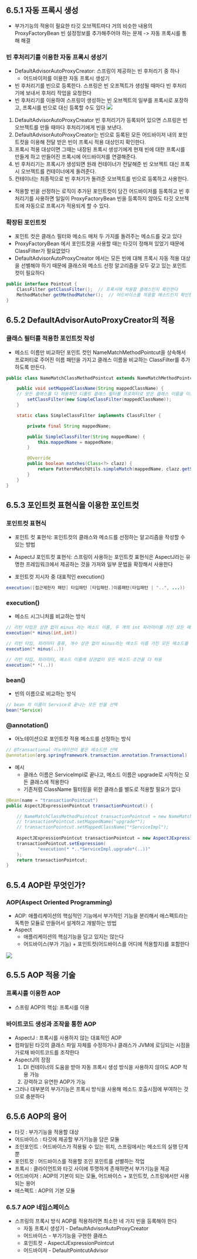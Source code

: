 ## 6.5.1 자동 프록시 생성
- 부가기능의 적용이 필요한 타깃 오브젝트마다 거의 비슷한 내용의 ProxyFactoryBean 빈 설정정보를 추가해주어야 하는 문제 -> 자동 프록시를 통해 해결

### 빈 후처리기를 이용한 자동 프록시 생성기
- DefaultAdvisorAutoProxyCreator: 스프링이 제공하는 빈 후처리기 중 하나
	- 어드바이저를 이용한 자동 프록시 생성기
- 빈 후처리기를 빈으로 등록한다. 스프링은 빈 오프젝트가 생성될 때마다 빈 후처리기에 보내서 후처리 작업을 요청한다
- 빈 후처리기를 이용하여 스프링이 생성하는 빈 오브젝트의 일부를 프록시로 포장하고, 프록시를 빈으로 대신 등록할 수도 있다
![](https://github.com/siyeonSon/Tobi-Spring/손시연/images/aop-10.png)
1. DefaultAdvisorAutoProxyCreator 빈 후처리기가 등록되어 있으면 스프링은 빈 오브젝트를 만들 때마다 후처리기에게 빈을 보낸다.
2. DefaultAdvisorAutoProxyCreator는 빈으로 등록된 모든 어드바이저 내의 포인트컷을 이용해 전달 받은 빈이 프록시 적용 대상인지 확인한다.
3. 프록시 적용 대상이면 그때는 내장된 프록시 생성기에게 현재 빈에 대한 프록시를 만들게 하고 만들어진 프록시에 어드바이저를 연결해준다.
4. 빈 후처리기는 프록시가 생성되면 원래 컨테이너가 전달해준 빈 오브젝트 대신 프록시 오브젝트를 컨테이너에게 돌려준다.
5. 컨테이너는 최종적으로 빈 후처기가 돌려준 오브젝트를 빈으로 등록하고 사용한다.

- 적용할 빈을 선정하는 로직이 추가된 포인트컷이 담긴 어드바이저를 등록하고 빈 후처리기를 사용하면 일일이 ProxyFactoryBean 빈을 등록하지 않아도 타깃 오브젝트에 자동으로 프록시가 적용되게 할 수 있다.

### 확장된 포인트컷
- 포인트 컷은 클래스 필터와 메소드 매처 두 가지를 돌려주는 메소드를 갖고 있다
- ProxyFactoryBean 에서 포인트컷을 사용할 때는 타깃이 정해져 있었기 때문에 ClassFilter가 필요없었다
- DefaultAdvisorAutoProxyCreator 에서는 모든 빈에 대해 프록시 자동 적용 대상을 선별해야 하기 때문에 클래스와 메소드 선정 알고리즘을 모두 갖고 있는 포인트 컷이 필요하다
```java
public interface Pointcut {
	ClassFilter getClassFilter();  // 프록시에 적용할 클래스인지 확인한다
    MethodMatcher getMethodMatcher();  // 어드바이스를 적용할 메소드인지 확인한다
}
```

## 6.5.2 DefaultAdvisorAutoProxyCreator의 적용
### 클래스 필터를 적용한 포인트컷 작성
- 메소드 이름만 비교하던 포인트 컷인 NameMatchMethodPointcut을 상속해서 프로퍼티로 주어진 이름 패턴을 가지고 클래스 이름을 비교하는 ClassFilter를 추가하도록 만든다.
```java
public class NameMatchClassMethodPointcut extends NameMatchMethodPointcut {

    public void setMappedClassName(String mappedClassName) {
    // 모든 클래스를 다 허용하던 디폴트 클래스 필터를 프로퍼티로 받은 클래스 이름을 이용해서 필터를 만들어 덮어씌운다
        setClassFilter(new SimpleClassFilter(mappedClassName));
    }

    static class SimpleClassFilter implements ClassFilter {

        private final String mappedName;

        public SimpleClassFilter(String mappedName) {
            this.mappedName = mappedName;
        }

        @Override
        public boolean matches(Class<?> clazz) {
            return PatternMatchUtils.simpleMatch(mappedName, clazz.getSimpleName());
        }
    }
}
```

## 6.5.3 포인트컷 표현식을 이용한 포인트컷
### 포인트컷 표현식
- 포인트 컷 표현식: 포인트컷의 클래스와 메소드를 선정하는 알고리즘을 작성할 수 있는 방법
- AspectJ 포인트컷 표현식: 스프링이 사용하는 포인트컷 표현식은 AspectJ라는 유명한 프레임워크에서 제공하는 것을 가져와 일부 문법을 확장해서 사용한다

- 포인트컷 지시자 중 대표적인 execution()
```java
execution([접근제한자 패턴] 타입패턴 [타입패턴.]이름패턴(타입패턴 | "..", ...))
```

### execution()
- 메소드 시그니처를 비교하는 방식
```java
// 리턴 타입은 상관 없이 minus 라는 메소드 이름, 두 개의 int 파라미터를 가진 모든 메소드를 선정
execution(* minus(int,int))

// 리턴 타입, 파라미터 종류, 개수 상관 없이 minus라는 메소드 이름 가진 모든 메소드를 선정
execution(* minus(..))

// 리턴 타입, 파라미터, 메소드 이름에 상관없이 모든 메소드 조건을 다 허용
execution(* *(..))
```

### bean()
- 빈의 이름으로 비교하는 방식
```java
// bean 의 이름이 Service로 끝나는 모든 빈을 선택
bean(*Service)
```

### @annotation()
- 어노테이션으로 포인트컷 적용 메소드를 선정하는 방식

```java
// @Transactional 어노테이션이 붙은 메소드만 선택
@annotation(org.springframework.transaction.annotation.Transactional)
```

- 예시
	- 클래스 이름은 ServiceImpl로 끝나고, 메소드 이름은 upgrade로 시작하는 모든 클래스에 적용한다
	- 기존처럼 ClassName 필터링을 위한 클래스를 별도로 적용할 필요가 없다
```java
@Bean(name = "transactionPointcut")
public AspectJExpressionPointcut transactionPointcut() {

    // NameMatchClassMethodPointcut transactionPointcut = new NameMatchClassMethodPointcut();
    // transactionPointcut.setMappedName("upgrade*");
    // transactionPointcut.setMappedClassName("*ServiceImpl");
    
    AspectJExpressionPointcut transactionPointcut = new AspectJExpressionPointcut();
    transactionPointcut.setExpression(
            "execution(* *..*ServiceImpl.upgrade*(..))"
    );
    return transactionPointcut;
}
```

## 6.5.4 AOP란 무엇인가?
### AOP(Aspect Oriented Programming)
- AOP: 애플리케이션의 핵심적인 기능에서 부가적인 기능을 분리해서 애스펙트라는 독특한 모듈로 만들어서 설계하고 개발하는 방법
- Aspect
	- 애플리케이션의 핵심기능을 담고 있지는 않는다
	- 어드바이스(부가 기능) + 포인트컷(어드바이스를 어디에 적용할지)를 포함한다

![](https://github.com/siyeonSon/Tobi-Spring/손시연/images/aop-11.png)

## 6.5.5 AOP 적용 기술
### 프록시를 이용한 AOP
- 스프링 AOP의 핵심: 프록시를 이용

### 바이트코드 생성과 조작을 통한 AOP
- AspectJ : 프록시를 사용하지 않는 대표적인 AOP
- 컴파일된 타깃의 클래스 파일 자체를 수정하거나 클래스가 JVM에 로딩되는 시점을 가로채 바이트코드를 조작한다
- AspectJ의 장점
	1. DI 컨테이너의 도움을 받아 자동 프록시 생성 방식을 사용하지 않아도 AOP 적용 가능
	2. 강력하고 유연한 AOP가 가능
- 그러나 대부분의 부가기능은 프록시 방식을 사용해 메소드 호출시점에 부여하는 것으로 충분하다

## 6.5.6 AOP의 용어
- 타깃 : 부가기능을 적용할 대상
- 어드바이스 : 타깃에 제공할 부가기능을 담은 모듈
- 조인포인트 : 어드바이스가 적용될 수 있는 위치, 스프링에서는 메소드의 실행 단계 뿐
- 포인트컷 : 어드바이스를 적용할 조인 포인트를 선별하는 작업
- 프록시 : 클라이언트와 타깃 사이에 투명하게 존재하면서 부가기능을 제공
- 어드바이저 : AOP의 기본이 되는 모듈, 어드바이스 + 포인트컷, 스프링에서만 사용되는 용어
- 애스펙트 : AOP의 기본 모듈

### 6.5.7 AOP 네임스페이스
- 스프링의 프록시 방식 AOP를 적용하려면 최소한 네 가지 빈을 등록해야 한다
	- 자동 프록시 생성기 - DefaultAdvisorAutoProxyCreator
	- 어드바이스 - 부가기능을 구현한 클래스
	- 포인트컷 - AspectJExpressionPointcut
	- 어드바이저 - DefaultPointcutAdvisor